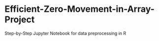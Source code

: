 # Efficient-Zero-Movement-in-Array-Project
Step-by-Step Jupyter Notebook for data preprocessing in R
